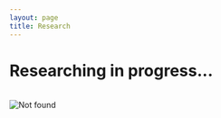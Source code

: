 ```yaml
---
layout: page
title: Research
---
```


<div class="text-center">
  <h1>Researching in progress...</h1>
  <br/>

  <img src="{{ 'assets/img/ezgif-2-46297af648.gif' | relative_url }}" alt="Not found" />
</div>
